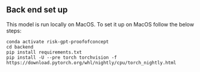 ## Back end set up

This model is run locally on MacOS. To set it up on MacOS follow the below steps:

```
conda activate risk-gpt-proofofconcept
cd backend
pip install requirements.txt
pip install -U --pre torch torchvision -f https://download.pytorch.org/whl/nightly/cpu/torch_nightly.html
```
